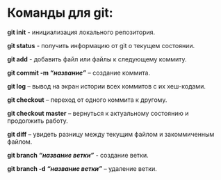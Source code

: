 # Команды для git:

**git init** - инициализация локального репозитория.

**git status** - получить информацию от git о текущем состоянии.

**git add** - добавить файл или файлы к следующему коммиту.

**git commit -m _“название”_** – создание коммита.

**git log** – вывод на экран истории всех коммитов с их хеш-кодами.

**git checkout** – переход от одного коммита к другому.

**git checkout master** – вернуться к актуальному состоянию и продолжить работу.

**git diff** – увидеть разницу между текущим файлом и закоммиченным файлом.

**git branch _“название ветки”_** - создание ветки.


**git branch -d _“название ветки”_** – удаление ветки.

